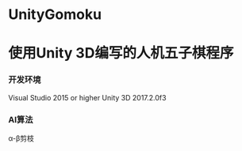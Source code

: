 # UnityGomoku

使用Unity 3D编写的人机五子棋程序
===========================

### 开发环境
Visual Studio 2015 or higher
Unity 3D 2017.2.0f3

### AI算法
α-β剪枝